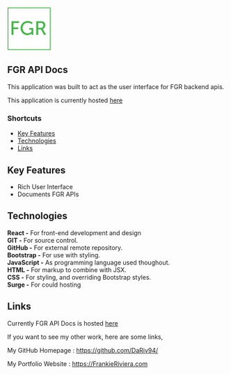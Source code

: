 [<img src="./images/FGR_Transparent.png" width="100" />](https://frankieriviera.com)

## FGR API Docs

This application was built to act as the user interface for FGR backend apis.

This application is currently hosted [here](https://fgr-api-Docs.surge.sh/) 

### Shortcuts
* [Key Features](https://github.com/DaRiv94/FGR-API-Docs#Key-Features)
* [Technologies](https://github.com/DaRiv94/FGR-API-Docs#Technologies)
* [Links](https://github.com/DaRiv94/FGR-API-Docs#Links)

## Key Features

* Rich User Interface
* Documents FGR APIs





## Technologies

**React -** For front-end development and design<br>
**GIT -** For source control.<br>
**GitHub -** For external remote repository.<br>
**Bootstrap -** For use with styling.<br>
**JavaScript -** As programming language used thoughout.<br>
**HTML -** For markup to combine with JSX.<br>
**CSS -** For styling, and overriding Bootstrap styles.<br>
**Surge -** For could hosting<br>

## Links

Currently FGR API Docs is hosted [here](https://fgr-api-Docs.surge.sh/) 

If you want to see my other work, here are some links,

My GitHub Homepage : https://github.com/DaRiv94/

My Portfolio Website : https://FrankieRiviera.com
